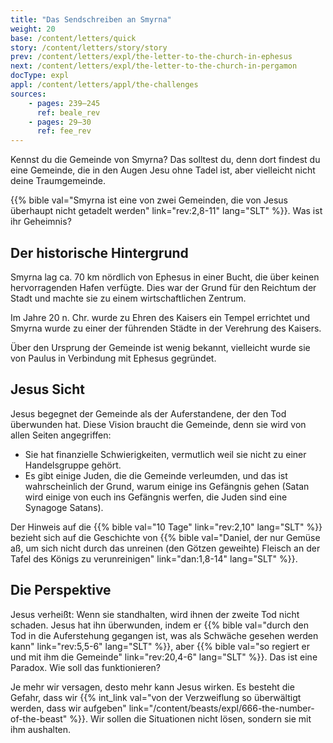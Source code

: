 ```yaml
---
title: "Das Sendschreiben an Smyrna"
weight: 20
base: /content/letters/quick
story: /content/letters/story/story
prev: /content/letters/expl/the-letter-to-the-church-in-ephesus
next: /content/letters/expl/the-letter-to-the-church-in-pergamon
docType: expl
appl: /content/letters/appl/the-challenges
sources: 
    - pages: 239–245
      ref: beale_rev
    - pages: 29–30
      ref: fee_rev
---
```


Kennst du die Gemeinde von Smyrna? Das solltest du, denn dort findest du eine Gemeinde, die in den Augen Jesu ohne Tadel ist, aber vielleicht nicht deine Traumgemeinde.

{{% bible val="Smyrna ist eine von zwei Gemeinden, die von Jesus überhaupt nicht getadelt werden" link="rev:2,8-11" lang="SLT" %}}. Was ist ihr Geheimnis?

## Der historische Hintergrund

<a name="d1ed"></a>
Smyrna lag ca. 70 km nördlich von Ephesus in einer Bucht, die über keinen hervorragenden Hafen verfügte. Dies war der Grund für den Reichtum der Stadt und machte sie zu einem wirtschaftlichen Zentrum.

Im Jahre 20 n. Chr. wurde zu Ehren des Kaisers ein Tempel errichtet und Smyrna wurde zu einer der führenden Städte in der Verehrung des Kaisers.

Über den Ursprung der Gemeinde ist wenig bekannt, vielleicht wurde sie von Paulus in Verbindung mit Ephesus gegründet.

## Jesus Sicht

<a name="aa4a"></a>
Jesus begegnet der Gemeinde als der Auferstandene, der den Tod überwunden hat. Diese Vision braucht die Gemeinde, denn sie wird von allen Seiten angegriffen:

- Sie hat finanzielle Schwierigkeiten, vermutlich weil sie nicht zu einer Handelsgruppe gehört.
- Es gibt einige Juden, die die Gemeinde verleumden, und das ist wahrscheinlich der Grund, warum einige ins Gefängnis gehen (Satan wird einige von euch ins Gefängnis werfen, die Juden sind eine Synagoge Satans).

Der Hinweis auf die {{% bible val="10 Tage" link="rev:2,10" lang="SLT" %}} bezieht sich auf die Geschichte von {{% bible val="Daniel, der nur Gemüse aß, um sich nicht durch das unreinen (den Götzen geweihte) Fleisch an der Tafel des Königs zu verunreinigen" link="dan:1,8-14" lang="SLT" %}}.

## Die Perspektive

<a name="302f"></a>
Jesus verheißt: Wenn sie standhalten, wird ihnen der zweite Tod nicht schaden. Jesus hat ihn überwunden, indem er {{% bible val="durch den Tod in die Auferstehung gegangen ist, was als Schwäche gesehen werden kann" link="rev:5,5-6" lang="SLT" %}}, aber {{% bible val="so regiert er und mit ihm die Gemeinde" link="rev:20,4-6" lang="SLT" %}}. Das ist eine Paradox. Wie soll das funktionieren?

Je mehr wir versagen, desto mehr kann Jesus wirken. Es besteht die Gefahr, dass wir {{% int_link val="von der Verzweiflung so überwältigt werden, dass wir aufgeben" link="/content/beasts/expl/666-the-number-of-the-beast" %}}. Wir sollen die Situationen nicht lösen, sondern sie mit ihm aushalten.
